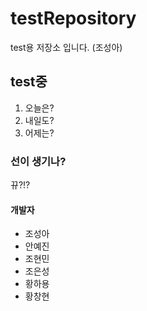 # testRepository
test용 저장소 입니다. (조성아)

## test중
1. 오늘은?
2. 내일도?
3. 어제는?



### 선이 생기나?
뀨?!?


#### 개발자
- 조성아
- 안예진
- 조현민
- 조은성
- 황하용
- 황창현

